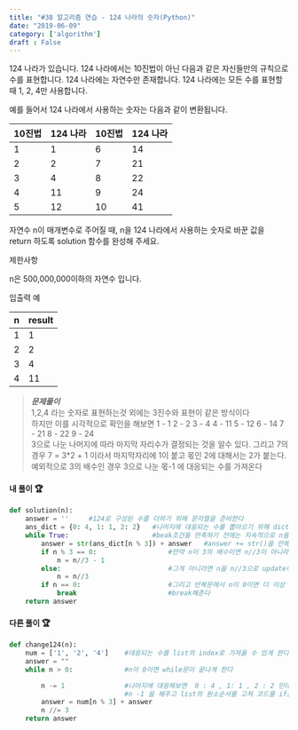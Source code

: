 ```yaml
---
title: "#38 알고리즘 연습 - 124 나라의 숫자(Python)"
date: "2019-06-09"
category: ['algorithm']
draft : False
---
```



124 나라가 있습니다. 124 나라에서는 10진법이 아닌 다음과 같은 자신들만의 규칙으로 수를 표현합니다.
124 나라에는 자연수만 존재합니다.
124 나라에는 모든 수를 표현할 때 1, 2, 4만 사용합니다.

예를 들어서 124 나라에서 사용하는 숫자는 다음과 같이 변환됩니다.

|10진법	|124 나라|	10진법|	124 나라|
|-|-|-|-|
|1|	1	|6|	14|
|2|	2	|7|	21|
|3|	4	|8|	22|
|4|	11|	9|	24|
|5|	12|	10|	41|

자연수 n이 매개변수로 주어질 때, 
n을 124 나라에서 사용하는 숫자로 바꾼 값을 return 하도록 solution 함수를 완성해 주세요.


제한사항

n은 500,000,000이하의 자연수 입니다.


입출력 예

|n	|result|
|-|-|
|1	|1|
|2	|2|
|3	|4|
|4	|11|



>__*문제풀이*__    
1,2,4 라는 숫자로 표현하는것 외에는 3진수와 표현이 같은 방식이다   
하지만 이를 시각적으로 확인을 해보면
1 - 1    2 - 2   3 - 4
4 - 11  5 - 12  6 - 14
7 - 21  8 - 22  9 - 24   
3으로 나눈 나머지에 따라 마지막 자리수가 결정되는 것을 알수 있다.
그리고 7의 경우 7 = 3*2 + 1 이라서 마지막자리에 1이 붙고 몫인 2에 대해서는 2가 붙는다.   
예외적으로 3의 배수인 경우 3으로 나눈 몫-1 에 대응되는 수를 가져온다



#### 내 풀이 🏆
```python
def solution(n):
    answer = ''     #124로 구성된 수를 더하기 위해 문자열을 준비한다
    ans_dict = {0: 4, 1: 1, 2: 2}   #나머지에 대응되는 수를 뽑아오기 위해 dict을 사용했는데 list로 해도 무방할것 같다
    while True:                     #beak조건을 만족하기 전에는 지속적으로 n을 연산하여 update해줍니다
        answer = str(ans_dict[n % 3]) + answer   #answer += str()을 안해준 이유는 update되는 n%3에 대해 추가되는 수는 앞쪽에 더해져야하므로
        if n % 3 == 0:                  #만약 n이 3의 배수이면 n//3이 아니라 n//3-1을 저장해줘 1,2,4 숫자와 제대로 대응시켜준다
            n = n//3 - 1
        else:                           #그게 아니라면 n을 n//3으로 update해준다.
            n = n//3
        if n == 0:                      #그리고 반복문에서 n이 0이면 더 이상 연산을 진행하지 않아도 되므로
            break                       #break해준다
    return answer
```

#### 다른 풀이 🏆
```python
def change124(n):
    num = ['1', '2', '4']    #대응되는 수를 list의 index로 가져올 수 있게 한다.
    answer = ""
    while n > 0:             #n이 0이면 while문이 끝나게 한다

        n -= 1               #나머지에 대응해보면  0 : 4 , 1: 1 , 2 : 2 인데
                             #n -1 을 해주고 list의 원소순서를 고쳐 코드를 if문으로 상황에 따라 나누지 않아도 되도록 했다
        answer = num[n % 3] + answer  
        n //= 3
    return answer

```